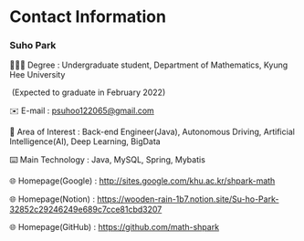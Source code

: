 # Contact Information

### Suho Park

👨🏻‍🎓 Degree : Undergraduate student, Department of Mathematics, Kyung Hee University

​					(Expected to graduate in February 2022)

✉️ E-mail : psuhoo122065@gmail.com

📖 Area of Interest : Back-end Engineer(Java), Autonomous Driving, Artificial Intelligence(AI), Deep Learning, BigData

⌨️ Main Technology : Java, MySQL, Spring, Mybatis

🌐 Homepage(Google) : http://sites.google.com/khu.ac.kr/shpark-math

🌐 Homepage(Notion) : https://wooden-rain-1b7.notion.site/Su-ho-Park-32852c29246249e689c7cce81cbd3207

🌐 Homepage(GitHub) : https://github.com/math-shpark
